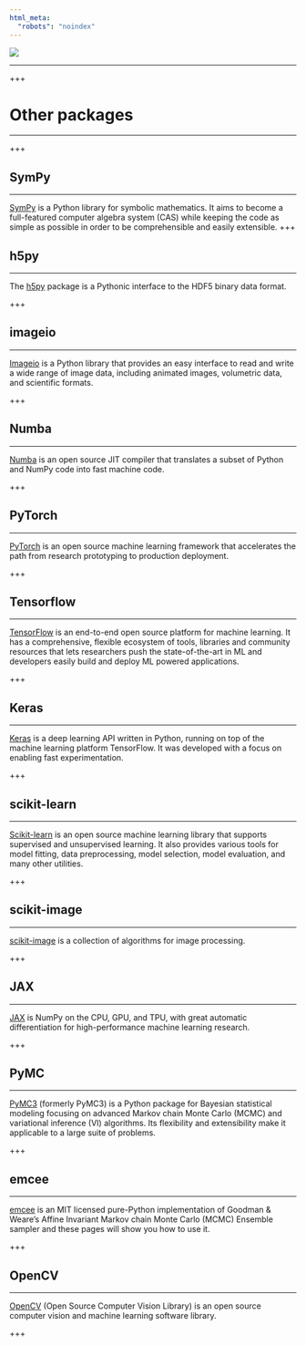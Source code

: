 ```yaml
---
html_meta:
  "robots": "noindex"
---
```


![](../logo.png)
<hr>

+++

# Other packages
<hr>

+++

## SymPy
<hr>

[SymPy](https://www.sympy.org/) is a Python library for symbolic mathematics. It aims to become a full-featured computer algebra system (CAS) while keeping the code as simple as possible in order to be comprehensible and easily extensible.
+++

## h5py
<hr>

The [h5py](https://www.h5py.org/) package is a Pythonic interface to the HDF5 binary data format.

+++

## imageio
<hr>

[Imageio](https://imageio.readthedocs.io/) is a Python library that provides an easy interface to read and write a wide range of image data, including animated images, volumetric data, and scientific formats.

+++

## Numba
<hr>

[Numba](https://numba.pydata.org/) is an open source JIT compiler that translates a subset of Python and NumPy code into fast machine code.

+++

## PyTorch
<hr>

[PyTorch](https://pytorch.org/) is an open source machine learning framework that accelerates the path from research prototyping to production deployment.

+++

## Tensorflow
<hr>

[TensorFlow](https://www.tensorflow.org/) is an end-to-end open source platform for machine learning. It has a comprehensive, flexible ecosystem of tools, libraries and community resources that lets researchers push the state-of-the-art in ML and developers easily build and deploy ML powered applications.

+++

## Keras
<hr>

[Keras](https://keras.io/) is a deep learning API written in Python, running on top of the machine learning platform TensorFlow. It was developed with a focus on enabling fast experimentation.

+++

## scikit-learn
<hr>

[Scikit-learn](https://scikit-learn.org/) is an open source machine learning library that supports supervised and unsupervised learning. It also provides various tools for model fitting, data preprocessing, model selection, model evaluation, and many other utilities.

+++

## scikit-image
<hr>

[scikit-image](https://scikit-image.org/) is a collection of algorithms for image processing.

+++

## JAX
<hr>

[JAX](https://jax.readthedocs.io/en/latest) is NumPy on the CPU, GPU, and TPU, with great automatic differentiation for high-performance machine learning research.

+++

## PyMC
<hr>

[PyMC3](https://docs.pymc.io/) (formerly PyMC3) is a Python package for Bayesian statistical modeling focusing on advanced Markov chain Monte Carlo (MCMC) and variational inference (VI) algorithms. Its flexibility and extensibility make it applicable to a large suite of problems.

+++

## emcee
<hr>

[emcee](https://emcee.readthedocs.io/) is an MIT licensed pure-Python implementation of Goodman & Weare’s Affine Invariant Markov chain Monte Carlo (MCMC) Ensemble sampler and these pages will show you how to use it.

+++

## OpenCV
<hr>

[OpenCV](https://opencv.org/) (Open Source Computer Vision Library) is an open source computer vision and machine learning software library.

+++
